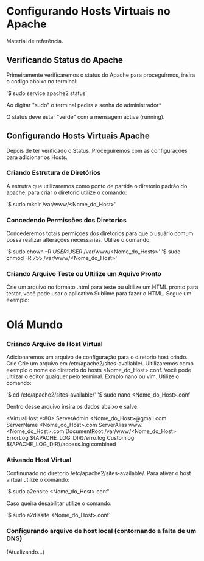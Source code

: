 # Configurando Hosts Virtuais no Apache

Material de referência.

## Verificando Status do Apache

Primeiramente verificaremos o status do Apache para proceguirmos, insira o codigo abaixo no terminal:

'$ sudo service apache2 status'

Ao digitar "sudo" o terminal pedira a senha do administrador*

O status deve estar "verde" com a mensagem active (running).

## Configurando Hosts Virtuais Apache

Depois de ter verificado o Status. Proceguiremos com as configurações para adicionar os Hosts.

### Criando Estrutura de Diretórios

A estrutra que utilizaremos como ponto de partida o diretorio padrão do apache. para criar o diretorio utilize o comando:

'$ sudo mkdir /var/www/<Nome_do_Host>'

### Concedendo Permissões dos Diretorios

Concederemos totais permiçoes dos diretorios para que o usuário comum possa realizar alterações necessarias. Utilize o comando:

'$ sudo chown –R $USER:$USER /var/www/<Nome_do_Hosts>'
'$ sudo chmod –R 755 /var/www/<Nome_do_Host>'

### Criando Arquivo Teste ou Ultilize um Aquivo Pronto

Crie um arquivo no formato .html para teste ou ultilize um HTML pronto para testar, você pode usar o aplicativo Sublime para fazer o HTML. Segue um exemplo:

<!DOCTYPE html>
<html>
<head>
	<title>Teste</title>
</head>
<body>
<h1>Olá Mundo</h1>
</body>
</html>

### Criando Arquivo de Host Virtual

Adicionaremos um arquivo de configuração para o diretorio host criado. Crie Crie um arquivo em /etc/apache2/sites-available/.
Ultilizaremos como exemplo o nome do diretorio do hosts <Nome_do_Host>.conf. Você pode ultlizar o editor qualquer pelo terminal. Exmplo nano ou vim. Utilize o comando:

'$ cd /etc/apache2/sites-available/'
'$ sudo nano <Nome_do_Host>.conf

Dentro desse arquivo insira os dados abaixo e salve.

<VirtualHost *:80>
        ServerAdmin <Nome_do_Host>@gmail.com
        ServerName <Nome_do_Host>.com
        ServerAlias www.<Nome_do_Host>.com
        DocumentRoot /var/www/<Nome_do_Host>
        ErrorLog ${APACHE_LOG_DIR}/erro.log
        Customlog ${APACHE_LOG_DIR}/access.log combined
</VirtualHost>

### Ativando Host Virtual

Continunado no diretorio /etc/apache2/sites-available/. Para ativar o host virtual utilize o comando:

'$ sudo a2ensite <Nome_do_Host>.conf'

Caso queira desabilitar utilize o comando:

'$ sudo a2dissite <Nome_do_Host>.conf'

### Configurando arquivo de host local (contornando a falta de um DNS)

(Atualizando...)
